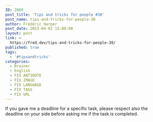 ```yaml
---
ID: 2869
post_title: 'Tips and tricks for people #30'
post_name: tips-and-tricks-for-people-30
author: Frédéric Harper
post_date: 2013-04-02 15:00:00
layout: post
link: >
  https://fred.dev/tips-and-tricks-for-people-30/
published: true
tags:
  - '#tipsandtricks'
categories:
  - Brainer
  - English
  - FIX ANTIDOTE
  - FIX IMAGE
  - FIX LANGUAGE
  - FIX TAGS
  - FIX URL
---
```

<p>If you gave me a deadline for a specific task, please respect also the deadline on your side before asking me if the task is completed.</p> 